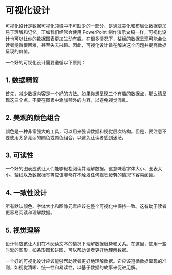 # 可视化设计
可视化设计是数据可视化领域中不可缺少的一部分，是通过美化和布局让数据更加易于理解和记忆。正如我们经常会使用 PowerPoint 制作演示文稿一样，可视化设计也可以让你的数据图表更加生动有趣。在很多情况下，枯燥的数据呈现可能会让读者觉得很困难，甚至失去兴趣。因此，可视化设计旨在解决这个问题并提高数据呈现的价值。

一个好的可视化设计需要遵循以下原则：

## 1. 数据精简
首先，减少数据内容是一个好的方法。如果你想呈现三个有趣的数据点，那么请呈现这三个点。不要在图表中添加额外的内容，以避免视觉混乱。

## 2. 美观的颜色组合
颜色是一种非常强大的工具，可以用来强调数据和视觉层次结构。但是，要注意不要使用太多亮丽的颜色或颜色组合，以避免让读者感到迷茫。

## 3. 可读性
一个好的图表应该让人们能够轻松阅读并理解数据。这意味着字体大小、图表大小、轴线以及数据标签等应该能够在不触发任何视觉疲劳的情况下容易阅读。

## 4. 一致性设计
所有默认颜色、字体大小和图像元素应该在整个可视化中保持一致。这有助于读者更容易阅读和理解数据。

## 5. 视觉理解
设计师应该让人们在不阅读文本的情况下理解数据趋势和关系。在这里，使用一些时髦的图形，如条形图和饼图，可以帮助读者更好地理解数据。

一个好的可视化设计应该能够帮助读者更好地理解数据。它应该遵循数据呈现的准则，如视觉清晰、统一性和易读性，以基于数据的故事来促进见解。